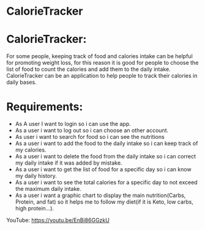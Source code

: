 # CalorieTracker

# CalorieTracker:
For some people, keeping track of food and calories intake can be helpful for promoting weight loss, 
for this reason it is good for people to choose the list of food to count the calories and add them to the daily intake.
CalorieTracker can be an application to help people to track their calories in daily bases.
# Requirements:
- As A user I want to login so i can use the app.
- As a user i want to log out so i can choose an other account.
- As user i want to search for food so i can see the nutritions
- As a user i want to add the food to the daily intake so i can keep track of my calories.
- As a user i want to delete the food from the daily intake so i can correct my daily intake if it was added by mistake.
- As a user i want to get the list of food for a specific day so i can know my daily history.
- As a user i want to see the total calories for a specific day to not exceed the maximum daily intake.
- As a user i want a graphic chart to display the main nutrition(Carbs, Protein, and fat) so it helps me to follow my diet(if it is Keto, low carbs, high protein...).

YouTube: https://youtu.be/EnBi86GGzkU
